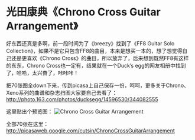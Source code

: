 # 光田康典《Chrono Cross Guitar Arrangement》

好东西还真是多啊，前一段时间为了《breezy》找到了《FF8 Guitar Solo Collection》，如果不是它只包含FF8的曲目，本来是想买一本的，想了想觉得自己还是更喜欢《Chrono Cross》的曲目，所以放弃了，后来想到既然FF8有这样的东东，Chrono Cross也一定有，结果就在一个Duck’s egg的网友相册中找到了，哈哈，太兴奋了，咔咔咔！

把70张图全down下来，传到picasa上自己保存一份，呵呵，更多关于Chrono、Xeno系列的曲谱和杂志扫图大家要自己去看了：http://photo.163.com/photos/ducksegg/14596530/344082555

这里贴出个预览图：
![Chrono Cross Guitar Arrangement](http://lh4.google.com/cutsin/R2jz6i2lniI/AAAAAAAABw8/JcaiZqX8cn4/s400/02.jpg)



全部70张在这里：http://picasaweb.google.com/cutsin/ChronoCrossGuitarArrangement
